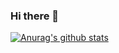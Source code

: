 ### Hi there 👋
[![Anurag's github stats](https://github-readme-stats.vercel.app/api?username=veevargas&&hide=commits,prs&count_private=true&show_icons=true&theme=tokyonight)](https://github.com/anuraghazra/github-readme-stats)

<!--
**VeeVargas/veevargas** is a ✨ _special_ ✨ repository because its `README.md` (this file) appears on your GitHub profile.

Options: &hide=stars,commits,prs,issues,contribs

Quick Tip (Align The Repo Cards)
You usually won't be able to layout the images side by side. To do that you can use this approach:
<a href="https://github.com/anuraghazra/github-readme-stats">
  <img align="center" src="https://github-readme-stats.vercel.app/api/pin/?username=anuraghazra&repo=github-readme-stats" />
</a>
<a href="https://github.com/anuraghazra/convoychat">
  <img align="center" src="https://github-readme-stats.vercel.app/api/pin/?username=anuraghazra&repo=convoychat" />
</a>


Here are some ideas to get you started:

- 🔭 I’m currently working on ...
- 🌱 I’m currently learning ...
- 👯 I’m looking to collaborate on ...
- 🤔 I’m looking for help with ...
- 💬 Ask me about ...
- 📫 How to reach me: ...
- 😄 Pronouns: ...
- ⚡ Fun fact: ...



-->

